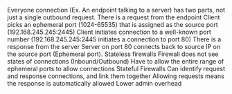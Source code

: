 Everyone connection (Ex. An endpoint talking to a server) has two parts, not just a single outbound request.
	There is a request from the endpoint
	Client picks an ephemeral port (1024-65535) that is assigned as the source port (192.168.245.245:2445)
			Client initiates connection to a well-known port number (192.168.245.245:2445 initiates a connection to port 80)
	There is a response from the server
			Server on port 80 connects back to source IP on the source port (Ephemeral port).
Stateless firewalls
	Firewall does not see states of connections (Inbound/Outbound)
	Have to allow the entire range of ephemeral ports to allow connections
Stateful Firewalls
	Can identify request and response connections, and link them together
	Allowing requests means the response is automatically allowed
	Lower admin overhead